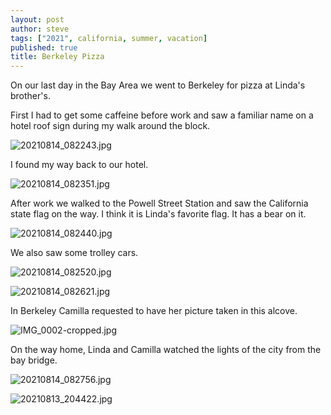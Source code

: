 ```yaml
---
layout: post
author: steve
tags: ["2021", california, summer, vacation]
published: true
title: Berkeley Pizza
---
```

On our last day in the Bay Area we went to Berkeley for pizza at Linda's brother's.  

First I had to get some caffeine before work and saw a familiar name on a hotel roof sign during my walk around the block.    

![20210814_082243.jpg]({{site.baseurl}}/assets/media/20210814_082243.jpg)

I found my way back to our hotel.  

![20210814_082351.jpg]({{site.baseurl}}/assets/media/20210814_082351.jpg)

After work we walked to the Powell Street Station and saw the California state flag on the way. I think it is Linda's favorite flag. It has a bear on it.  

![20210814_082440.jpg]({{site.baseurl}}/assets/media/20210814_082440.jpg)

We also saw some trolley cars.  

![20210814_082520.jpg]({{site.baseurl}}/assets/media/20210814_082520.jpg)

![20210814_082621.jpg]({{site.baseurl}}/assets/media/20210814_082621.jpg)

In Berkeley Camilla requested to have her picture taken in this alcove.  

![IMG_0002-cropped.jpg]({{site.baseurl}}/assets/media/IMG_0002-cropped.jpg)

On the way home, Linda and Camilla watched the lights of the city from the bay bridge.  

![20210814_082756.jpg]({{site.baseurl}}/assets/media/20210814_082756.jpg)

![20210813_204422.jpg]({{site.baseurl}}/assets/media/20210813_204422.jpg)

